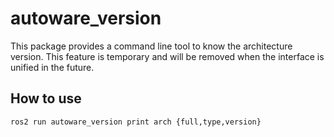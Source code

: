 # autoware_version

This package provides a command line tool to know the architecture version. This feature is temporary and will be removed when the interface is unified in the future.

## How to use

```
ros2 run autoware_version print arch {full,type,version}
```